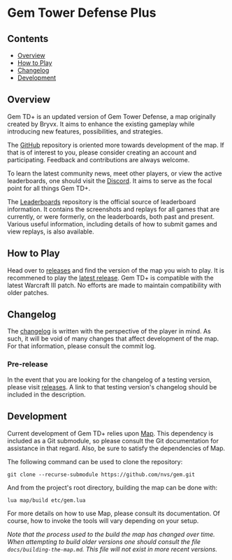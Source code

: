 # Gem Tower Defense Plus

## Contents

- [Overview](#overview)
- [How to Play](#how-to-play)
- [Changelog](#changelog)
- [Development](#development)

## Overview

Gem TD+ is an updated version of Gem Tower Defense, a map originally created
by Bryvx.  It aims to enhance the existing gameplay while introducing new
features, possibilities, and strategies.

The [GitHub] repository is oriented more towards development of the map.  If
that is of interest to you, please consider creating an account and
participating.  Feedback and contributions are always welcome.

To learn the latest community news, meet other players, or view the active
leaderboards, one should visit the [Discord].  It aims to serve as the focal
point for all things Gem TD+.

The [Leaderboards] repository is the official source of leaderboard
information.  It contains the screenshots and replays for all games that are
currently, or were formerly, on the leaderboards, both past and present.
Various useful information, including details of how to submit games and
view replays, is also available.

[GitHub]: https://github.com/nvs/gem
[Discord]: https://discord.gg/PxNNp77
[Leaderboards]: https://github.com/nvs/gem-leaderboards

## How to Play

Head over to [releases] and find the version of the map you wish to play.
It is recommened to play the [latest release].  Gem TD+ is compatible with
the latest Warcraft III patch.  No efforts are made to maintain
compatibility with older patches.

[releases]: https://github.com/nvs/gem/releases
[latest release]: https://github.com/nvs/gem/releases/latest

## Changelog

The [changelog](docs/changelog.md) is written with the perspective of the
player in mind.  As such, it will be void of many changes that affect
development of the map.  For that information, please consult the commit
log.

### Pre-release

In the event that you are looking for the changelog of a testing version,
please visit [releases].  A link to that testing version's changelog should
be included in the description.

## Development

Current development of Gem TD+ relies upon [Map].  This dependency is
included as a Git submodule, so please consult the Git documentation for
assistance in that regard.  Also, be sure to satisfy the dependencies of
Map.

The following command can be used to clone the repository:

```
git clone --recurse-submodule https://github.com/nvs/gem.git
```

And from the project's root directory, building the map can be done with:

```
lua map/build etc/gem.lua
```

For more details on how to use Map, please consult its documentation.  Of
course, how to invoke the tools will vary depending on your setup.

_Note that the process used to the build the map has changed over time.
When attempting to build older versions one should consult the file
`docs/building-the-map.md`.  This file will not exist in more recent
versions._

[Map]: https://github.com/nvs/map
